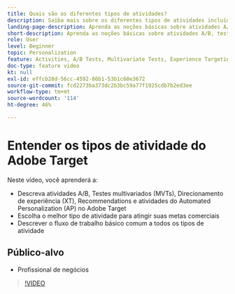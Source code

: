 ```yaml
---
title: Quais são os diferentes tipos de atividades?
description: Saiba mais sobre os diferentes tipos de atividades incluídos no Adobe Target e como podem ajudar a atingir suas metas.
landing-page-description: Aprenda as noções básicas sobre atividades A/B, testes multivariados, atividades de direcionamento de experiência, recomendações e atividades da Automated Personalization.
short-description: Aprenda as noções básicas sobre atividades A/B, testes multivariados, atividades de direcionamento de experiência, recomendações e atividades da Automated Personalization.
role: User
level: Beginner
topic: Personalization
feature: Activities, A/B Tests, Multivariate Tests, Experience Targeting, Recommendations, Automated Personalization, Visual Experience Composer (VEC)
doc-type: feature video
kt: null
exl-id: effcb28d-56cc-4592-86b1-53b1c68e3672
source-git-commit: fcd2273ba373dc2b3bc59a77f1925cdb7b2ed3ee
workflow-type: tm+mt
source-wordcount: '114'
ht-degree: 46%

---
```


# Entender os tipos de atividade do Adobe Target

Neste vídeo, você aprenderá a:

* Descreva atividades A/B, Testes multivariados (MVTs), Direcionamento de experiência (XT), Recommendations e atividades do Automated Personalization (AP) no Adobe Target
* Escolha o melhor tipo de atividade para atingir suas metas comerciais
* Descrever o fluxo de trabalho básico comum a todos os tipos de atividade

## Público-alvo

* Profissional de negócios

>[!VIDEO](https://video.tv.adobe.com/v/31290/?quality=12&captions=por_br)
